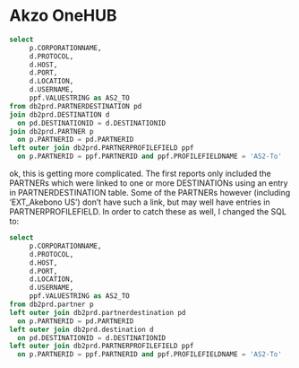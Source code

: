 



# Akzo OneHUB

```sql
select
     p.CORPORATIONNAME,
     d.PROTOCOL,
     d.HOST,
     d.PORT,
     d.LOCATION,
     d.USERNAME,
     ppf.VALUESTRING as AS2_TO
from db2prd.PARTNERDESTINATION pd
join db2prd.DESTINATION d
  on pd.DESTINATIONID = d.DESTINATIONID
join db2prd.PARTNER p
  on p.PARTNERID = pd.PARTNERID
left outer join db2prd.PARTNERPROFILEFIELD ppf
  on p.PARTNERID = ppf.PARTNERID and ppf.PROFILEFIELDNAME = 'AS2-To'
```



ok, this is getting more complicated. The first reports only included the PARTNERs which were linked to one or more DESTINATIONs using an entry in PARTNERDESTINATION table. Some of the PARTNERs however (including ‘EXT_Akebono US’) don’t have such a link, but may well have entries in PARTNERPROFILEFIELD. In order to catch these as well, I changed the SQL to:

```sql
select 
     p.CORPORATIONNAME,
     d.PROTOCOL,
     d.HOST,
     d.PORT, 
     d.LOCATION,
     d.USERNAME,
     ppf.VALUESTRING as AS2_TO
from db2prd.partner p
left outer join db2prd.partnerdestination pd
  on p.PARTNERID = pd.PARTNERID
left outer join db2prd.destination d
  on pd.DESTINATIONID = d.DESTINATIONID
left outer join db2prd.PARTNERPROFILEFIELD ppf
  on p.PARTNERID = ppf.PARTNERID and ppf.PROFILEFIELDNAME = 'AS2-To'
```

# 